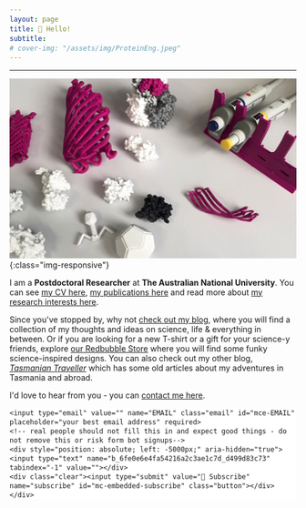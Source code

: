 ```yaml
---
layout: page
title: 👋 Hello!
subtitle:  
# cover-img: "/assets/img/ProteinEng.jpeg"
---
```

---
![Protein Engineering](/assets/img/3dprintcrop_tiny.jpeg){:class="img-responsive"}  

I am a **Postdoctoral Researcher** at **The Australian National University**. You can see [my CV here](cv), [my publications here](publications) and read more about [my research interests here](research).
  
Since you've stopped by, why not [check out my blog](blog), where you will find a collection of my thoughts and ideas on science, life & everything in between. Or if you are looking for a new T-shirt or a gift for your science-y friends, explore <a href="https://www.redbubble.com/people/theGoldenSmudge/shop?asc=u" target="_blank">our Redbubble Store</a> where you will find some funky science-inspired designs. You can also check out my other blog, <a href="https://tasmaniantraveller.com/" target="_blank"><i>Tasmanian Traveller</i></a> which has some old articles about my adventures in Tasmania and abroad. 

I'd love to hear from you - you can [contact me here](https://us1.list-manage.com/contact-form?u=6fe0e6e4fa54216a2c3ae1c7d&form_id=11d5ee4b5e84bc95ecd8f2ceb3acebf1).

<!-- Begin Mailchimp Signup Form -->
<link href="//cdn-images.mailchimp.com/embedcode/slim-10_7.css" rel="stylesheet" type="text/css">
<style type="text/css">
	#mc_embed_signup{background:#fff; clear:left; font:14px Helvetica,Arial,sans-serif; }
	/* Add your own Mailchimp form style overrides in your site stylesheet or in this style block.
	   We recommend moving this block and the preceding CSS link to the HEAD of your HTML file. */
</style>
<div id="mc_embed_signup">
<form action="https://jkaczmarski.us1.list-manage.com/subscribe/post?u=6fe0e6e4fa54216a2c3ae1c7d&amp;id=d499d83c73" method="post" id="mc-embedded-subscribe-form" name="mc-embedded-subscribe-form" class="validate" target="_blank" novalidate>
    <div id="mc_embed_signup_scroll">
	
	<input type="email" value="" name="EMAIL" class="email" id="mce-EMAIL" placeholder="your best email address" required>
    <!-- real people should not fill this in and expect good things - do not remove this or risk form bot signups-->
    <div style="position: absolute; left: -5000px;" aria-hidden="true"><input type="text" name="b_6fe0e6e4fa54216a2c3ae1c7d_d499d83c73" tabindex="-1" value=""></div>
    <div class="clear"><input type="submit" value="📨 Subscribe" name="subscribe" id="mc-embedded-subscribe" class="button"></div>
    </div>
</form>
</div>

<!--End mc_embed_signup-->